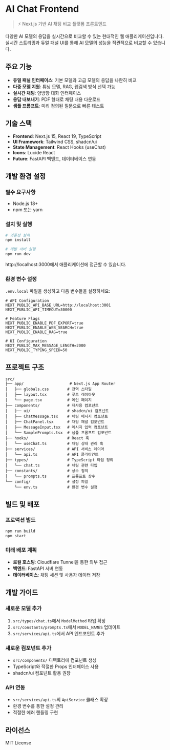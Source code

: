 # AI Chat Frontend

> ⚡ Next.js 기반 AI 채팅 비교 플랫폼 프론트엔드

다양한 AI 모델의 응답을 실시간으로 비교할 수 있는 현대적인 웹 애플리케이션입니다. 실시간 스트리밍과 듀얼 패널 UI를 통해 AI 모델의 성능을 직관적으로 비교할 수 있습니다.

## 주요 기능

- **듀얼 패널 인터페이스**: 기본 모델과 고급 모델의 응답을 나란히 비교
- **다중 모델 지원**: 튜닝 모델, RAG, 웹검색 방식 선택 가능
- **실시간 채팅**: 양방향 대화 인터페이스
- **응답 내보내기**: PDF 형태로 채팅 내용 다운로드
- **샘플 프롬프트**: 미리 정의된 질문으로 빠른 테스트

## 기술 스택

- **Frontend**: Next.js 15, React 19, TypeScript
- **UI Framework**: Tailwind CSS, shadcn/ui
- **State Management**: React Hooks (useChat)
- **Icons**: Lucide React
- **Future**: FastAPI 백엔드, 데이터베이스 연동

## 개발 환경 설정

### 필수 요구사항
- Node.js 18+
- npm 또는 yarn

### 설치 및 실행

```bash
# 의존성 설치
npm install

# 개발 서버 실행
npm run dev
```

http://localhost:3000에서 애플리케이션에 접근할 수 있습니다.

### 환경 변수 설정

`.env.local` 파일을 생성하고 다음 변수들을 설정하세요:

```env
# API Configuration
NEXT_PUBLIC_API_BASE_URL=http://localhost:3001
NEXT_PUBLIC_API_TIMEOUT=30000

# Feature Flags
NEXT_PUBLIC_ENABLE_PDF_EXPORT=true
NEXT_PUBLIC_ENABLE_WEB_SEARCH=true
NEXT_PUBLIC_ENABLE_RAG=true

# UI Configuration
NEXT_PUBLIC_MAX_MESSAGE_LENGTH=2000
NEXT_PUBLIC_TYPING_SPEED=50
```

## 프로젝트 구조

```
src/
├── app/                    # Next.js App Router
│   ├── globals.css        # 전역 스타일
│   ├── layout.tsx         # 루트 레이아웃
│   └── page.tsx           # 메인 페이지
├── components/            # 재사용 컴포넌트
│   ├── ui/                # shadcn/ui 컴포넌트
│   ├── ChatMessage.tsx    # 채팅 메시지 컴포넌트
│   ├── ChatPanel.tsx      # 채팅 패널 컴포넌트
│   ├── MessageInput.tsx   # 메시지 입력 컴포넌트
│   └── SamplePrompts.tsx  # 샘플 프롬프트 컴포넌트
├── hooks/                 # React 훅
│   └── useChat.ts         # 채팅 상태 관리 훅
├── services/              # API 서비스 레이어
│   └── api.ts             # API 클라이언트
├── types/                 # TypeScript 타입 정의
│   └── chat.ts            # 채팅 관련 타입
├── constants/             # 상수 정의
│   └── prompts.ts         # 프롬프트 상수
└── config/                # 설정 파일
    └── env.ts             # 환경 변수 설정
```

## 빌드 및 배포

### 프로덕션 빌드
```bash
npm run build
npm start
```

### 미래 배포 계획
- **로컬 호스팅**: Cloudflare Tunnel을 통한 외부 접근
- **백엔드**: FastAPI 서버 연동
- **데이터베이스**: 채팅 세션 및 사용자 데이터 저장

## 개발 가이드

### 새로운 모델 추가
1. `src/types/chat.ts`에서 `ModelMethod` 타입 확장
2. `src/constants/prompts.ts`에서 `MODEL_NAMES` 업데이트
3. `src/services/api.ts`에서 API 엔드포인트 추가

### 새로운 컴포넌트 추가
- `src/components/` 디렉토리에 컴포넌트 생성
- TypeScript와 적절한 Props 인터페이스 사용
- shadcn/ui 컴포넌트 활용 권장

### API 연동
- `src/services/api.ts`의 `ApiService` 클래스 확장
- 환경 변수를 통한 설정 관리
- 적절한 에러 핸들링 구현

## 라이선스

MIT License